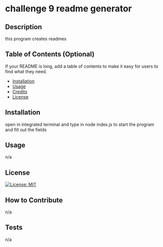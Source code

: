 # challenge 9 readme generator

  ## Description
  
  this program creates readmes
  
  ## Table of Contents (Optional)
  
  If your README is long, add a table of contents to make it easy for users to find what they need.
  
  - [Installation](#installation)
  - [Usage](#usage)
  - [Credits](#credits)
  - [License](#license)
  
  ## Installation
  
  open in integrated terminal and type in node index.js to start the program and fill out the fields

  ## Usage
  
 n/a
  

  ## License
  
  [![License: MIT](https://img.shields.io/badge/License-MIT-yellow.svg)](https://opensource.org/licenses/MIT)
  
  
  ## How to Contribute
  
  n/a
  
  ## Tests
  
  n/a
